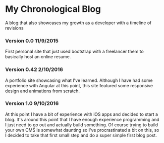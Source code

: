 # My Chronological Blog
A blog that also showcases my growth as a developer with a timeline of revisions

### Version 0.0 11/9/2015
First personal site that just used bootstrap with a freelancer them to basically host an online resume.

###  Version 0.42 2/10/2016
A portfolio site showcasing what I've learned. Although I have had some experience with Angular at this point, this site featured some responsive design and animations from scratch.

###  Version 1.0 9/10/2016
At this point I have a bit of experience with iOS apps and decided to start a blog. It's around this point that I have enough experience programming and I just need to go out and actually build something. Of course trying to build your own CMS is somewhat daunting so I've procrastinated a bit on this, so I decided to take that first small step and do a super simple first blog post.
